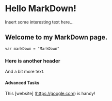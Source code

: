 # Hello MarkDown!

Insert some interesting text here...

## Welcome to my MarkDown page.

    var markDown = "MarkDown"

### Here is another header

And a bit more text.

#### Advanced Tasks

This [website] (https://google.com) is handy!
